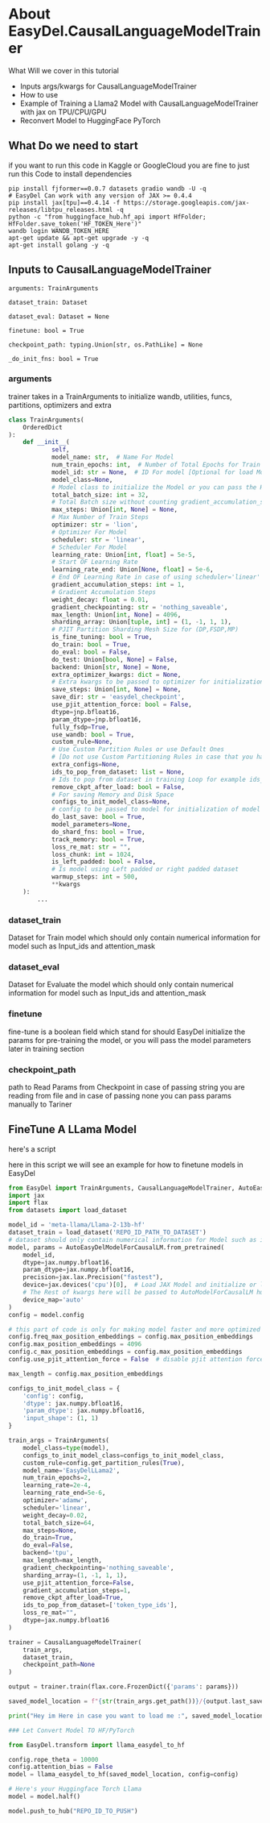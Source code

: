# About EasyDel.CausalLanguageModelTrainer

What Will we cover in this tutorial

- Inputs args/kwargs for CausalLanguageModelTrainer
- How to use
- Example of Training a Llama2 Model with CausalLanguageModelTrainer with jax on TPU/CPU/GPU
- Reconvert Model to HuggingFace PyTorch

## What Do we need to start

if you want to run this code in Kaggle or GoogleCloud you are fine to just run this Code to install dependencies

```shell
pip install fjformer==0.0.7 datasets gradio wandb -U -q
# EasyDel Can work with any version of JAX >= 0.4.4
pip install jax[tpu]==0.4.14 -f https://storage.googleapis.com/jax-releases/libtpu_releases.html -q
python -c "from huggingface_hub.hf_api import HfFolder; HfFolder.save_token('HF_TOKEN_Here')"
wandb login WANDB_TOKEN_HERE
apt-get update && apt-get upgrade -y -q
apt-get install golang -y -q
```

## Inputs to CausalLanguageModelTrainer

```arguments: TrainArguments```

```dataset_train: Dataset```

```dataset_eval: Dataset = None```

```finetune: bool = True```

```checkpoint_path: typing.Union[str, os.PathLike] = None```

```_do_init_fns: bool = True```

### arguments

trainer takes in a TrainArguments to initialize wandb, utilities, funcs, partitions, optimizers and extra

```python
class TrainArguments(
    OrderedDict
):
    def __init__(
            self,
            model_name: str,  # Name For Model 
            num_train_epochs: int,  # Number of Total Epochs for Train
            model_id: str = None,  # ID For model [Optional for load Model From HuggingFace Repo]
            model_class=None,
            # Model class to initialize the Model or you can pass the HuggingFace Repo ID to `model_id` field
            total_batch_size: int = 32,
            # Total Batch size without counting gradient_accumulation_steps
            max_steps: Union[int, None] = None,
            # Max Number of Train Steps
            optimizer: str = 'lion',
            # Optimizer For Model
            scheduler: str = 'linear',
            # Scheduler For Model
            learning_rate: Union[int, float] = 5e-5,
            # Start OF Learning Rate
            learning_rate_end: Union[None, float] = 5e-6,
            # End OF Learning Rate in case of using scheduler='linear'
            gradient_accumulation_steps: int = 1,
            # Gradient Accumulation Steps
            weight_decay: float = 0.01,
            gradient_checkpointing: str = 'nothing_saveable',
            max_length: Union[int, None] = 4096,
            sharding_array: Union[tuple, int] = (1, -1, 1, 1),
            # PJIT Partition Sharding Mesh Size for (DP,FSDP,MP) 
            is_fine_tuning: bool = True,
            do_train: bool = True,
            do_eval: bool = False,
            do_test: Union[bool, None] = False,
            backend: Union[str, None] = None,
            extra_optimizer_kwargs: dict = None,
            # Extra kwargs to be passed to optimizer for initialization
            save_steps: Union[int, None] = None,
            save_dir: str = 'easydel_checkpoint',
            use_pjit_attention_force: bool = False,
            dtype=jnp.bfloat16,
            param_dtype=jnp.bfloat16,
            fully_fsdp=True,
            use_wandb: bool = True,
            custom_rule=None,
            # Use Custom Partition Rules or use Default Ones 
            # [Do not use Custom Partitioning Rules in case that you haven't dealt with Jax Mesh]
            extra_configs=None,
            ids_to_pop_from_dataset: list = None,
            # Ids to pop from dataset in training Loop for example ids_to_pop_from_dataset=['token_type_ids'], 
            remove_ckpt_after_load: bool = False,
            # For saving Memory and Disk Space
            configs_to_init_model_class=None,
            # config to be passed to model for initialization of model
            do_last_save: bool = True,
            model_parameters=None,
            do_shard_fns: bool = True,
            track_memory: bool = True,
            loss_re_mat: str = "",
            loss_chunk: int = 1024,
            is_left_padded: bool = False,
            # Is model using Left padded or right padded dataset
            warmup_steps: int = 500,
            **kwargs
    ):
        ...
```

### dataset_train

Dataset for Train model which should only contain numerical information for model such as Input_ids and attention_mask

### dataset_eval

Dataset for Evaluate the model which should only contain numerical information for model such as Input_ids and
attention_mask

### finetune

fine-tune is a boolean field which stand for should EasyDel initialize the params for pre-training the model, or you
will pass the
model parameters later in training section

### checkpoint_path

path to Read Params from Checkpoint in case of passing string you are reading from file
and in case of passing none you can pass params manually to Tariner

## FineTune A LLama Model

here's a script

here in this script we will see an example for how to finetune models in EasyDel

```python
from EasyDel import TrainArguments, CausalLanguageModelTrainer, AutoEasyDelModelForCausalLM
import jax
import flax
from datasets import load_dataset

model_id = 'meta-llama/Llama-2-13b-hf'
dataset_train = load_dataset('REPO_ID_PATH_TO_DATASET')
# dataset should only contain numerical information for Model such as input_id, attention_mask , ...
model, params = AutoEasyDelModelForCausalLM.from_pretrained(
    model_id,
    dtype=jax.numpy.bfloat16,
    param_dtype=jax.numpy.bfloat16,
    precision=jax.lax.Precision("fastest"),
    device=jax.devices('cpu')[0],  # Load JAX Model and initialize or load Parameters on CPU 
    # The Rest of kwargs here will be passed to AutoModelForCausalLM huggingface such as this device_map
    device_map='auto'
)
config = model.config

# this part of code is only for making model faster and more optimized 
config.freq_max_position_embeddings = config.max_position_embeddings
config.max_position_embeddings = 4096
config.c_max_position_embeddings = config.max_position_embeddings
config.use_pjit_attention_force = False  # disable pjit attention force is recommended in case of using MP = 1 in sharding Mesh

max_length = config.max_position_embeddings

configs_to_init_model_class = {
    'config': config,
    'dtype': jax.numpy.bfloat16,
    'param_dtype': jax.numpy.bfloat16,
    'input_shape': (1, 1)
}

train_args = TrainArguments(
    model_class=type(model),
    configs_to_init_model_class=configs_to_init_model_class,
    custom_rule=config.get_partition_rules(True),
    model_name='EasyDelLLama2',
    num_train_epochs=2,
    learning_rate=2e-4,
    learning_rate_end=5e-6,
    optimizer='adamw',
    scheduler='linear',
    weight_decay=0.02,
    total_batch_size=64,
    max_steps=None,
    do_train=True,
    do_eval=False,
    backend='tpu',
    max_length=max_length,
    gradient_checkpointing='nothing_saveable',
    sharding_array=(1, -1, 1, 1),
    use_pjit_attention_force=False,
    gradient_accumulation_steps=1,
    remove_ckpt_after_load=True,
    ids_to_pop_from_dataset=['token_type_ids'],
    loss_re_mat="",
    dtype=jax.numpy.bfloat16
)

trainer = CausalLanguageModelTrainer(
    train_args,
    dataset_train,
    checkpoint_path=None
)

output = trainer.train(flax.core.FrozenDict({'params': params}))

saved_model_location = f"{str(train_args.get_path())}/{output.last_save_file_name}"

print("Hey im Here in case you want to load me :", saved_model_location)

### Let Convert Model TO HF/PyTorch

from EasyDel.transform import llama_easydel_to_hf

config.rope_theta = 10000
config.attention_bias = False
model = llama_easydel_to_hf(saved_model_location, config=config)

# Here's your Huggingface Torch Llama
model = model.half()

model.push_to_hub("REPO_ID_TO_PUSH")
```

